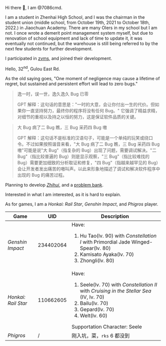 Hi there 👋, I am @7086cmd.

I am a student in Zhenhai High School, and I was the chairman in the student union (middle school, from October 19th, 2021 to October 18th, 2022.) in Jiaochuan Academy. There are many OIers in my school but I am not. I once wrote a demerit point management system myself, but due to renovation of school equipment and lack of time to update it, it was eventually not continued, but the warehouse is still being referred to by the next few students for further development.

I participated in [zvms](/zvms/), and joined their development.

Hello, 32<sup>nd</sup>, Gulou East Rd.

As the old saying goes, "One moment of negligence may cause a lifetime of regret, but sustained and persistent effort will lead to zero bugs."

> 逸一时，误一世，逸久逸久 Bug 已零
> 
> GPT 解释：这句话的意思是："一时的大意，会让你付出一生的代价。但如果你一直坚持努力，最终你的程序将没有任何 Bug。" 它强调了精益求精，对细节的重视以及持之以恒的努力，这是保证软件品质的关键。

> 大 Bug 病了二 Bug 瞧，三 Bug 采药四 Bug 嗷
> 
> GPT 解释：这句话不是标准的汉语句子，可能是一个单纯的玩笑或绕口令。不过如果按照谐音来看，"大 Bug 病了二 Bug 瞧，三 Bug 采药四 Bug 嗷"可能是说"大 Bug"（指复杂的 Bug）出现了问题，需要调试解决。"二 Bug"（指比较普遍的 Bug）则是显示观察，"三 Bug"（指比较难找的 Bug）需要更加细致的分析取证和修复，"四 Bug"（指越来越罕见的 Bug）会让开发者发出痛苦的嗷叫声。以此来形象地描述了调试和解决软件程序中出现的 Bug 的痛苦过程。

Planning to develop [*Zhihui*](/Zhihui-Platform/), and a [problem bank](/7086cmd/prob-bank).

Interested in what I am interested, as it is hard to explain.

As for games, I am a *Honkai: Rail Star*, *Genshin Impact*, and *Phigros* player.

| Game | UID | Description |
| -- | -- | -- |
| *Genshin Impact* | 234402064 | Have: <ol><li>Hu Tao(lv. 90) with *Constellation I* with Primordial Jade Winged-Spear(lv. 80)</li><li>Kamisato Ayaka(lv. 70)</li><li>Zhongli(lv. 80)</li></ol>
| *Honkai: Rail Star* | 110662605 | Have: <ol><li>Seele(lv. 70) with *Constellation II* with *Cruising in the Stellar Sea* (IV, lv. 70)</li><li>Bailu(lv. 70)</li><li>Gepard(lv. 70)</li><li>Welt(lv. 60)</li></ol>Supportation Character: Seele |
| *Phigros* | / | 刚入坑，菜，`rks` 6 都没到 |
